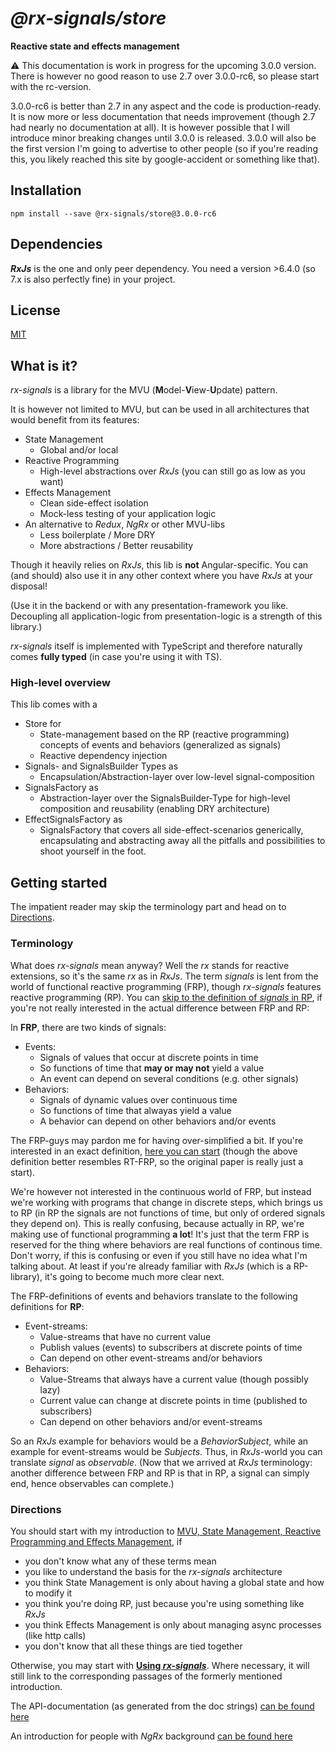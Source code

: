 # _@rx-signals/store_

**Reactive state and effects management**

:warning: This documentation is work in progress for the upcoming 3.0.0 version.
There is however no good reason to use 2.7 over 3.0.0-rc6, so please start with the rc-version.

3.0.0-rc6 is better than 2.7 in any aspect and the code is production-ready.
It is now more or less documentation that needs improvement (though 2.7 had nearly no documentation at all).
It is however possible that I will introduce minor breaking changes until 3.0.0 is released.
3.0.0 will also be the first version I'm going to advertise to other people (so if you're reading this, you likely reached this site by google-accident or something like that).

## Installation

`npm install --save @rx-signals/store@3.0.0-rc6`

## Dependencies

**_RxJs_** is the one and only peer dependency. You need a version >6.4.0 (so 7.x is also perfectly fine) in your project.

## License

[MIT](https://choosealicense.com/licenses/mit/)

## What is it?

_rx-signals_ is a library for the MVU (**M**odel-**V**iew-**U**pdate) pattern.

It is however not limited to MVU, but can be used in all architectures that would benefit from its features:
* State Management
  * Global and/or local
* Reactive Programming
  * High-level abstractions over _RxJs_ (you can still go as low as you want)
* Effects Management
  * Clean side-effect isolation
  * Mock-less testing of your application logic
* An alternative to _Redux_, _NgRx_ or other MVU-libs
  * Less boilerplate / More DRY
  * More abstractions / Better reusability

Though it heavily relies on _RxJs_, this lib is **not** Angular-specific. You can (and should) also use it in any other context where you have _RxJs_ at your disposal!

(Use it in the backend or with any presentation-framework you like. Decoupling all application-logic from presentation-logic is a strength of this library.)

_rx-signals_ itself is implemented with TypeScript and therefore naturally comes **fully typed** (in case you're using it with TS).

### High-level overview
This lib comes with a
* Store for
  * State-management based on the RP (reactive programming) concepts of events and behaviors (generalized as signals)
  * Reactive dependency injection
* Signals- and SignalsBuilder Types as
  * Encapsulation/Abstraction-layer over low-level signal-composition
* SignalsFactory as
  * Abstraction-layer over the SignalsBuilder-Type for high-level composition and reusability (enabling DRY architecture)
* EffectSignalsFactory as
  * SignalsFactory that covers all side-effect-scenarios generically, encapsulating and abstracting away all the pitfalls and possibilities to shoot yourself in the foot.

## Getting started

The impatient reader may skip the terminology part and head on to [Directions](#directions).

### Terminology <a name="terminology"></a>

What does _rx-signals_ mean anyway?
Well the _rx_ stands for reactive extensions, so it's the same _rx_ as in _RxJs_.
The term _signals_ is lent from the world of functional reactive programming (FRP), though _rx-signals_ features reactive programming (RP).
You can [skip to the definition of _signals_ in RP](#rp-signals-definition), if you're not really interested in the actual difference between FRP and RP:

In **FRP**, there are two kinds of signals:
* Events:
  * Signals of values that occur at discrete points in time
  * So functions of time that **may or may not** yield a value
  * An event can depend on several conditions (e.g. other signals)
* Behaviors:
  * Signals of dynamic values over continuous time
  * So functions of time that alwayas yield a value
  * A behavior can depend on other behaviors and/or events

The FRP-guys may pardon me for having over-simplified a bit. 
If you're interested in an exact definition, [here you can start](http://conal.net/papers/icfp97/) (though the above definition better resembles RT-FRP, so the original paper is really just a start).

We're however not interested in the continuous world of FRP, but instead we're working with programs that change in discrete steps, which brings us to RP (in RP the signals are not functions of time, but only of ordered signals they depend on).
This is really confusing, because actually in RP, we're making use of functional programming **a lot**! 
It's just that the term FRP is reserved for the thing where behaviors are real functions of continous time.
Don't worry, if this is confusing or even if you still have no idea what I'm talking about. 
At least if you're already familiar with _RxJs_ (which is a RP-library), it's going to become much more clear next.

The FRP-definitions of events and behaviors translate to the following definitions for **RP**:<a name="rp-signals-definition"></a>
* Event-streams:
  * Value-streams that have no current value
  * Publish values (events) to subscribers at discrete points of time
  * Can depend on other event-streams and/or behaviors
* Behaviors:
  * Value-Streams that always have a current value (though possibly lazy)
  * Current value can change at discrete points in time (published to subscribers)
  * Can depend on other behaviors and/or event-streams

So an _RxJs_ example for behaviors would be a _BehaviorSubject_, while an example for event-streams would be _Subjects_.
Thus, in _RxJs_-world you can translate _signal_ as _observable_. (Now that we arrived at _RxJs_ terminology: another difference between FRP and RP is that in RP, a signal can simply end, hence observables can complete.)

### Directions <a name="directions"></a>

You should start with my introduction to [MVU, State Management, Reactive Programming and Effects Management](https://github.com/gneu77/rx-signals/blob/master/docs/rp_state_effects_start.md), if
* you don't know what any of these terms mean
* you like to understand the basis for the _rx-signals_ architecture
* you think State Management is only about having a global state and how to modify it
* you think you're doing RP, just because you're using something like _RxJs_
* you think Effects Management is only about managing async processes (like http calls)
* you don't know that all these things are tied together

Otherwise, you may start with [**Using _rx-signals_**](https://github.com/gneu77/rx-signals/blob/master/docs/rx-signals_start.md). 
Where necessary, it will still link to the corresponding passages of the formerly mentioned introduction.

The API-documentation (as generated from the doc strings) [can be found here](https://rawcdn.githack.com/gneu77/rx-signals/master/docs/tsdoc/index.html)

An introduction for people with _NgRx_ background [can be found here](https://github.com/gneu77/rx-signals/blob/master/docs/ngrx_compare_start.md)

